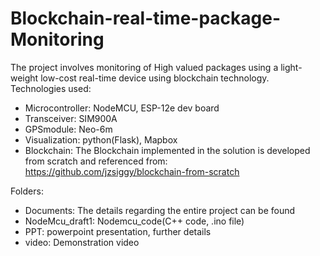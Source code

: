 # Blockchain-real-time-package-Monitoring
The project involves monitoring of High valued packages using a light-weight low-cost real-time device using blockchain technology.
Technologies used:
* Microcontroller: NodeMCU, ESP-12e dev board
* Transceiver: SIM900A
* GPSmodule: Neo-6m
* Visualization: python(Flask), Mapbox
* Blockchain: The Blockchain implemented in the solution is developed from scratch and referenced from: https://github.com/jzsiggy/blockchain-from-scratch<br />
 
Folders: <br />
* Documents: The details regarding the entire project can be found
* NodeMcu_draft1: Nodemcu_code(C++ code, .ino file)
* PPT: powerpoint presentation, further details
* video: Demonstration video
